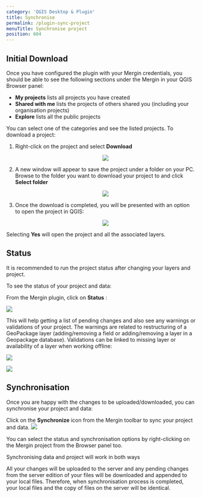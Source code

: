 ```yaml
---
category: 'QGIS Desktop & Plugin'
title: Synchronise
permalink: /plugin-sync-project
menuTitle: Synchronise project
position: 604
---
```


## Initial Download 

Once you have configured the plugin with your Mergin credentials, you should be able to see the following sections under the Mergin in your QGIS Browser panel:

- **My projects** lists all projects you have created
- **Shared with me** lists the projects of others shared you (including your organisation projects)
- **Explore** lists all the public projects

You can select one of the categories and see the listed projects. To download a project:

1. Right-click on the project and select **Download**

	<p align="center"><img src="images/qgis-plugin/download.png"></p>

2. A new window will appear to save the project under a folder on your PC. Browse to the folder you want to download your project to and click **Select folder**

	<p align="center"><img src="images/qgis-plugin/download-progress.png"></p>

3. Once the download is completed, you will be presented with an option to open the project in QGIS:

	<p align="center"><img src="images/qgis-plugin/download-open.png"></p>

Selecting **Yes** will open the project and all the associated layers.

## Status

It is recommended to run the project status after changing your layers and project.

To see the status of your project and data:

From the Mergin plugin, click on **Status** :

![](images/qgis-plugin/sync-status-toolbar.png)

This will help getting a list of pending changes and also see any warnings or validations of your project. The warnings are related to restructuring of a GeoPackage layer (adding/removing a field or adding/removing a layer in a Geopackage database). Validations can be linked to missing layer or availability of a layer when working offline:

![](images/qgis-plugin/mergin_plugin_validation_1.png)

![](images/qgis-plugin/mergin_plugin_validation_2.png)


## Synchronisation

Once you are happy with the changes to be uploaded/downloaded, you can synchronise your project and data:

Click on the **Synchronize** icon from the Mergin toolbar to sync your project and data.
![](images/qgis-plugin/sync-toolbar.png)

You can select the status and synchronisation options by right-clicking on the Mergin project from the Browser panel too.

<alert type="success">
Synchronising data and project will work in both ways
</alert>

All your changes will be uploaded to the server and any pending changes from the server edition of your files will be downloaded and appended to your local files. Therefore, when synchronisation process is completed, 
your local files and the copy of files on the server will be identical.